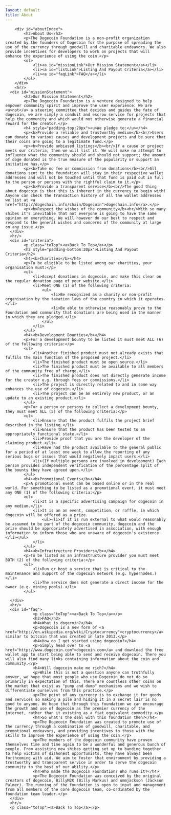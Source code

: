 ```yaml
---
layout: default
title: About
---
```


		<div id="aboutIndex">
			<h2>About Us</h2>
			<p>The Dogecoin Foundation is a non-profit organization created by the founders of Dogecoin for the purpose of spreading the use of the currency through goodwill and charitable endeavors. We also provide incentives for developers to work on projects that will enhance the experience of using the coin.</p>
			<ol>
				<li><a id="missionLink">Our Mission Statement</a></li>
				<li><a id="listLink">Listing And Payout Criteria</a></li>
				<li><a id="faqLink">FAQ</a></li>
			</ol>
		</div>
		<hr/>
	  <div id="missionStatement">
			<h2>Our Mission Statement</h2>
			<p>The Dogecoin Foundation is a venture designed to help empower community spirit and improve the user experience. We are <u>not</u> a steering committee that decides and guides the fate of dogecoin, we are simply a conduit and escrow service for projects that help the community and which would not otherwise generate a financial reward for the creator.</p>
			<h4 style="padding-top:20px"><u>We pledge to:</u></h4>
			<p><b>Provide a reliable and trustworthy medium</b><br/>Users can donate to various causes and development projects and be sure that their coins are going to a legitimate fund.</p>
			<p><b>Provide unbiased listings</b><br/>If a cause or project meets our criteria, then we will list it. We will make no attempt to influence what the community should and should not support; the amount of doge donated is the true measure of the popularity or support an initiative has.</p>
			<p><b>Take no fee or commission from donations</b><br/>All donations sent to the foundation will stay in their respective wallet addresses and will not be touched until that fund is paid out in full to the person or persons with the rightful claim to it.</p>
			<p><b>Provide a transparent service</b><br/>The good thing about dogecoin is that this is inherent in the currency to begin with! Anyone can check the transaction history of all the wallet addresses we list at <a href="http://dogechain.info/chain/Dogecoin">dogechain.info</a>.</p>
			<p><b>Respect the wishes of the community</b><br/>With so many shibes it's inevitable that not everyone is going to have the same opinion on everything. We will however do our best to respect and respond to the general wishes and concerns of the community at large on any issue.</p>
	  </div>
	  <hr/>
	  <div id="criteria">
			<p class="toTop"><a>Back To Top</a></p>
			<h2 style="padding-bottom:20px">Listing And Payout Criteria</h2>
			<h4><b>Charities</b></h4>
			<p>To be eligible to be listed among our charities, your organisation must:</p>
			<ul>
				<li>Accept donations in dogecoin, and make this clear on the regular donation page of your website.</li>
				<li>Meet ONE (1) of the following criteria:
					<ul>
						<li>Be recognized as a charity or non-profit organisation by the taxation laws of the country in which it operates.</li>
						<li>Be able to otherwise reasonably prove to the Foundation and community that donations are being used in the manner in which they are pledged.</li>
					</ul>
				</li>
			</ul>
			<h4><b>Development Bounties</b></h4>
			<p>For a development bounty to be listed it must meet ALL (6) of the following criteria:</p>
			<ul>
				<li>Another finished product must not already exists that fulfils the main function of the proposed project.</li>
				<li>The finished product must be open source.</li>
				<li>The finished product must be available to all members of the community free of charge.</li>
				<li>The finished product does not directly generate income for the creator e.g. through fees or commissions.</li>
				<li>The project is directly related to and in some way enhances the use of dogecoin.</li>
				<li>The project can be an entirely new product, or an update to an existing product.</li>
			</ul>
			<p>For a person or persons to collect a development bounty, they must meet ALL (5) of the following criteria:</p>
			<ul>
				<li>Ensure that the product fulfils the project brief described in the listing.</li>
				<li>Ensure that the product has been tested to an appropriately functional state.</li>
				<li>Provide proof that you are the developer of the claiming product.</li>
				<li>Have had the product available to the general public for a period of at least one week to allow the reporting of any serious bugs or issues that would negatively impact users.</li>
				<li>(If multiple persons are involved in development) Each person provides independent verification of the percentage split of the bounty they have agreed upon.</li>
			</ul>
			<h4><b>Promotional Events</b></h4>
			<p>A promotional event can be based online or in the real world. For something to be listed as a promotional event, it must meet any ONE (1) of the following criteria:</p>
			<ul>
				<li>It is a specific advertising campaign for dogecoin in any medium.</li>
				<li>It is an an event, competition, or raffle, in which dogecoin will be offered as a prize. 
					<ul><li>If it is run external to what would reasonably be assumed to be part of the dogecoin community, dogecoin and the prize should be appropriately advertised in association, with enough information to inform those who are unaware of dogecoin's existence.</li></ul>
				</li>
			</ul>
			<h4><b>Infrastructure Providers</b></h4>
			<p>To be listed as an infrastructure provider you must meet BOTH (2) of the following criteria:</p>
			<ul>
				<li>Run or host a service that is critical to the maintenance and support of the dogecoin network (e.g. hypernodes.)</li>
				<li>The service does not generate a direct income for the owner (e.g. mining pools).</li>
			</ul>
			
	  </div>
	  <hr/>
	  <div id="faq">
				<p class="toTop"><a>Back To Top</a></p>
				<h2>FAQ</h2>
				<h4>What is dogecoin?</h4>
				<p>Dogecoin is a new form of <a href="http://en.wikipedia.org/wiki/Cryptocurrency">cryptocurrency</a> similar to bitcoin that was created in late 2013.</p>
				<h4>How do I get started using dogecoin?</h4>
				<p>Simply head over to <a href="http://www.dogecoin.com">dogecoin.com</a> and download the free wallet app to start being able to send and receive dogecoin. There you will also find many links containing information about the coin and community.</p>
				<h4>Will dogecoin make me rich?</h4>
				<p>While this is not a question anyone can truthfully answer, we hope that most people who use Dogecoin do not do so primarily in expectation of this. There are countless other coins on the market that exist as "pump and dump" mechanisms and we wish to differentiate ourselves from this practice.</p>
				<p>The point of any currency is to exchange it for goods and services so making a pile and hiding it in a secret lair is no good to anyone. We hope that through this foundation we can encourage the growth and use of dogecoin as the premier currency of the internet, rather than it existing as a fiat equivalent commodity.</p>
				<h4>So what's the deal with this foundation then?</h4>
				<p>The Dogecoin Foundation was created to promote use of the currency through a combination of goodwill, charitable, and promotional endeavors, and providing incentives to those with the skills to improve the experience of using the coin.</p>
				<p>The members of the dogecoin community have proven themselves time and time again to be a wonderful and generous bunch of people. From assisting new shibes getting set up to banding together to help victims of dishonest opportunists, they have always been forthcoming with aid. We aim to foster that environment by providing a trustworthy and transparent service in order to serve the dogecoin community to the best of our ability.</p>
				<h4>Who made the Dogecoin Foundation? Who runs it?</h4>
				<p>The Dogecoin Foundation was conceived by the original creators of dogecoin, BillyM2K (Billy Markus) and ummjackson (Jackson Palmer). The running of the foundation is open to input and management from all members of the core dogecoin team, co-ordinated by the foundation team leader.</p>
      </div>
	  <hr/>
	  <p class="toTop"><a>Back To Top</a></p>
          
